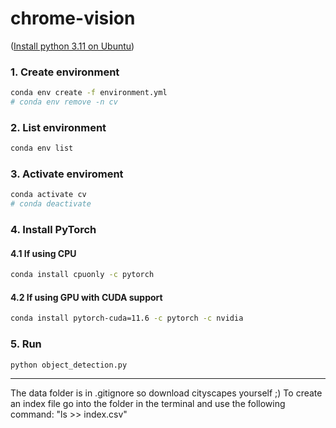 # chrome-vision

(<a href="https://computingforgeeks.com/how-to-install-python-on-ubuntu-linux/">Install python 3.11 on Ubuntu</a>)

### 1. Create environment

```bash
conda env create -f environment.yml
# conda env remove -n cv
```

### 2. List environment

```bash
conda env list
```

### 3. Activate enviroment

```bash
conda activate cv
# conda deactivate
```

### 4. Install PyTorch

#### 4.1 If using CPU

```bash
conda install cpuonly -c pytorch
```

#### 4.2 If using GPU with CUDA support

```bash
conda install pytorch-cuda=11.6 -c pytorch -c nvidia
```

### 5. Run

```bash
python object_detection.py
```

---
The data folder is in .gitignore so download cityscapes yourself ;)
To create an index file go into the folder in the terminal and use the following command: "ls >> index.csv"
